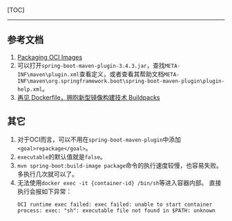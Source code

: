 [TOC]

---

## 参考文档

1. [Packaging OCI Images](https://docs.spring.io/spring-boot/maven-plugin/build-image.html)
2. 可以打开`spring-boot-maven-plugin-3.4.3.jar`，查找`META-INF\maven\plugin.xml`查看定义，或者查看其帮助文档`META-INF\maven\org.springframework.boot\spring-boot-maven-plugin\plugin-help.xml`。
3. [再见 Dockerfile，拥抱新型镜像构建技术 Buildpacks](https://juejin.cn/post/7049980327464271886)

## 其它

1. 对于OCI而言，可以不用在`spring-boot-maven-plugin`中添加`<goal>repackage</goal>`。
2. `executable`的默认值就是`false`。
3. `mvn spring-boot:build-image package`命令的执行速度较慢，也容易失败。多执行几次就可以了。
4. 无法使用`docker exec -it {container-id} /bin/sh`等进入容器内部。 
    直接执行会报如下异常：
    ``` text
    OCI runtime exec failed: exec failed: unable to start container process: exec: "sh": executable file not found in $PATH: unknown
    ```
